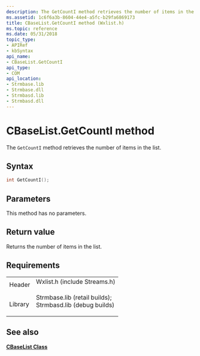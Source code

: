 ```yaml
---
description: The GetCountI method retrieves the number of items in the list.
ms.assetid: 1c6f6a3b-8604-44e4-a5fc-b29fa6869173
title: CBaseList.GetCountI method (Wxlist.h)
ms.topic: reference
ms.date: 05/31/2018
topic_type: 
- APIRef
- kbSyntax
api_name: 
- CBaseList.GetCountI
api_type: 
- COM
api_location: 
- Strmbase.lib
- Strmbase.dll
- Strmbasd.lib
- Strmbasd.dll
---
```


# CBaseList.GetCountI method

The `GetCountI` method retrieves the number of items in the list.

## Syntax


```C++
int GetCountI();
```



## Parameters

This method has no parameters.

## Return value

Returns the number of items in the list.

## Requirements



|                    |                                                                                                                                                                                            |
|--------------------|--------------------------------------------------------------------------------------------------------------------------------------------------------------------------------------------|
| Header<br/>  | <dl> <dt>Wxlist.h (include Streams.h)</dt> </dl>                                                                                    |
| Library<br/> | <dl> <dt>Strmbase.lib (retail builds); </dt> <dt>Strmbasd.lib (debug builds)</dt> </dl> |



## See also

<dl> <dt>

[**CBaseList Class**](cbaselist.md)
</dt> </dl>

 

 




